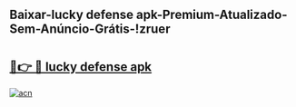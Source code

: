 
## Baixar-lucky defense apk-Premium-Atualizado-Sem-Anúncio-Grátis-!zruer

# <h2><a href="https://andorid.site?title=lucky_defense_apk&ref=27">🔗👉 🔴 lucky defense apk</a></h2>

[![acn](https://github.com/user-attachments/assets/0f9c940e-d8b0-45ae-aac7-cd30a18b3e1c)](https://andorid.site?title=lucky_defense_apk&ref=27)

